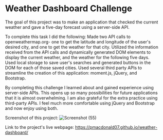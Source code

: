 # Weather Dashboard Challenge

The goal of this project was to make an application that checked the current weather and gave a five-day forecast using a server-side API.

To complete this task I did the following:
    Made two API calls to openweathermap.org- one to get the latitude and longitude of the user's desired city, and one to get the weather for that city.
    Utilized the information received from the API calls and dynamically generated DOM elements to display the current weather, and the weather for the following five days.
    Used local storage to save user's searches and generated buttons in the DOM for each of those saved cities.
    Used several third party APIs to streamline the creation of this application: moment.js, jQuery, and Bootstrap.

By completing this challenge I learned about and gained experience using server-side APIs. This opens up so many possibilities for future applications that it is almost overwhelming. I am also grateful for the extra practice using third-party APIs. I feel much more comfortable using jQuery and Bootstrap and now enjoy using both.

Screenshot of this project:
    ![Screenshot (55)](https://user-images.githubusercontent.com/108894754/188733802-f2928e20-3827-4ee2-8784-1796944095b8.png)

Link to the project's live webpage:
    https://pmacdonald07.github.io/weather-dashboard/